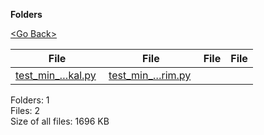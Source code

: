 **Folders**

[&lt;Go Back&gt;](../right.html)

<table><thead><tr class="header"><th><strong>File</strong></th><th><strong>File</strong></th><th><strong>File</strong></th><th><strong>File</strong></th></tr></thead><tbody><tr class="odd"><td><a href="test_min_spanning_tree_kruskal.py">test_min_…kal.py</a> </td><td><a href="test_min_spanning_tree_prim.py">test_min_…rim.py</a> </td><td></td><td></td></tr></tbody></table>

Folders: 1  
Files: 2  
Size of all files: 1696 KB
